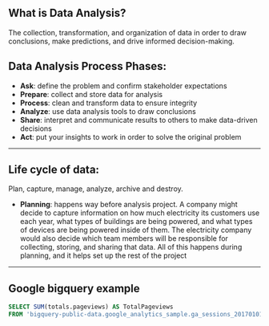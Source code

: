 ## What is Data Analysis?
The collection, transformation, and organization of data in order to draw conclusions, make predictions, and drive informed decision-making.


## Data Analysis Process Phases: 
- **Ask**: define the problem and confirm stakeholder expectations
- **Prepare**: collect and store data for analysis
- **Process**: clean and transform data to ensure integrity
- **Analyze**: use data analysis tools to draw conclusions
- **Share**: interpret and communicate results to others to make data-driven decisions
- **Act**: put your insights to work in order to solve the original problem
---


## Life cycle of data:
Plan, capture, manage, analyze, archive and destroy. 

- **Planning**: happens way before analysis project. A company might decide to capture information on how much electricity its customers use each year, what types of buildings are being powered, and what types of devices are being powered inside of them. The electricity company would also decide which team members will be responsible for collecting, storing, and sharing that data. All of this happens during planning, and it helps set up the rest of the project
---

## Google bigquery example

```SQL
SELECT SUM(totals.pageviews) AS TotalPageviews
FROM 'bigquery-public-data.google_analytics_sample.ga_sessions_20170101'
```
